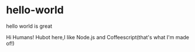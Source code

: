 # hello-world
hello world is great

Hi Humans!
Hubot here,I like Node.js and Coffeescript(that's what I'm made of!)

